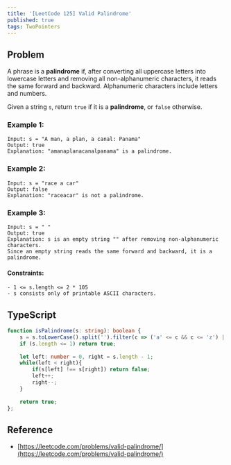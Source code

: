 ```yaml
---
title: '[LeetCode 125] Valid Palindrome'
published: true
tags: TwoPointers
---
```


## Problem

A phrase is a **palindrome** if, after converting all uppercase letters into
lowercase letters and removing all non-alphanumeric characters, it reads the
same forward and backward. Alphanumeric characters include letters and numbers.

Given a string `s`, return `true` if it is a **palindrome**, or `false` otherwise.

### Example 1:

```
Input: s = "A man, a plan, a canal: Panama"
Output: true
Explanation: "amanaplanacanalpanama" is a palindrome.
```

### Example 2:

```
Input: s = "race a car"
Output: false
Explanation: "raceacar" is not a palindrome.
```

### Example 3:

```
Input: s = " "
Output: true
Explanation: s is an empty string "" after removing non-alphanumeric characters.
Since an empty string reads the same forward and backward, it is a palindrome.
```
 
#### Constraints:

```
- 1 <= s.length <= 2 * 105
- s consists only of printable ASCII characters.
```

## TypeScript

```TypeScript
function isPalindrome(s: string): boolean {
    s = s.toLowerCase().split('').filter(c => ('a' <= c && c <= 'z') || ('0' <= c && c <= '9')).join('')
    if (s.length <= 1) return true;
    
    let left: number = 0, right = s.length - 1;
    while(left < right){
        if(s[left] !== s[right]) return false;
        left++;
        right--;
    }
    
    return true;
};
```

## Reference

- [https://leetcode.com/problems/valid-palindrome/](https://leetcode.com/problems/valid-palindrome/)